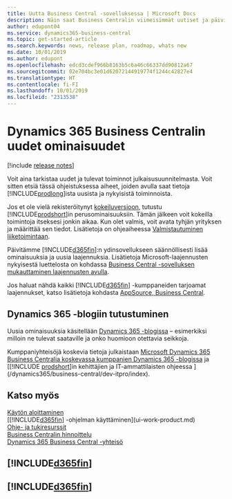 ```yaml
---
title: Uutta Business Central -sovelluksessa | Microsoft Docs
description: Näin saat Business Centralin viimeisimmät uutiset ja päivitykset.
author: edupont04
ms.service: dynamics365-business-central
ms.topic: get-started-article
ms.search.keywords: news, release plan, roadmap, whats new
ms.date: 10/01/2019
ms.author: edupont
ms.openlocfilehash: edcd3cdef966b8163b5c6a46c66337dd90812a67
ms.sourcegitcommit: 02e704bc3e01d62072144919774f1244c42827e4
ms.translationtype: HT
ms.contentlocale: fi-FI
ms.lasthandoff: 10/01/2019
ms.locfileid: "2313538"
---
```

# <a name="whats-new-in-dynamics-365-business-central"></a>Dynamics 365 Business Centralin uudet ominaisuudet

[!include [release notes](includes/release-notes.md)]

Voit aina tarkistaa uudet ja tulevat toiminnot julkaisusuunnitelmasta. Voit sitten etsiä tässä ohjeistuksessa aiheet, joiden avulla saat tietoja [!INCLUDE[prodlong](includes/prodlong.md)]ista uusista ja nykyisistä toiminnoista.  

Jos et ole vielä rekisteröitynyt [kokeiluversioon](https://go.microsoft.com/fwlink/?linkid=847861), tutustu [!INCLUDE[prodshort](includes/prodshort.md)]in perusominaisuuksiin. Tämän jälkeen voit kokeilla toimintoja itseksesi jonkin aikaa. Kun olet valmis, voit avata tyhjän yrityksen ja määrittää sen tiedot. Lisätietoja on ohjeaiheessa [Valmistautuminen liiketoimintaan](ui-get-ready-business.md).  

Päivitämme [!INCLUDE[d365fin](includes/d365fin_md.md)]:n ydinsovellukseen säännöllisesti lisää ominaisuuksia ja uusia laajennuksia. Lisätietoja Microsoft-laajennusten nykyisestä luettelosta on kohdassa [Business Central -sovelluksen mukauttaminen laajennusten avulla](ui-extensions.md).

Jos haluat nähdä kaikki [!INCLUDE[d365fin](includes/d365fin_md.md)] -kumppaneiden tarjoamat laajennukset, katso lisätietoja kohdasta [AppSource, Business Central](http://go.microsoft.com/fwlink/?linkid=2081646).  

## <a name="check-the-dynamics-365-blog"></a>Dynamics 365 -blogiin tutustuminen

Uusia ominaisuuksia käsitellään [Dynamics 365 -blogissa](https://cloudblogs.microsoft.com/dynamics365/) – esimerkiksi milloin ne tulevat saataville ja onko huomioon otettavia seikkoja.  

Kumppaniyhteisöjä koskevia tietoja julkaistaan [Microsoft Dynamics 365 Business Centralia koskevassa kumppanien Dynamics 365 -blogissa](https://cloudblogs.microsoft.com/dynamics365/it/product/business-central/) ja [[!INCLUDE [prodshort](includes/prodshort.md)]in kehittäjien ja IT-ammattilaisten ohjeessa ](/dynamics365/business-central/dev-itpro/index).  

## <a name="see-also"></a>Katso myös

[Käytön aloittaminen](product-get-started.md)  
[[!INCLUDE[d365fin](includes/d365fin_md.md)] -ohjelman käyttäminen](ui-work-product.md)  
[Ohje- ja tukiresurssit](product-help-and-support.md)  
[Business Centralin hinnoittelu](https://dynamics.microsoft.com/en-us/business-central/overview/#pricing)  
[Dynamics 365 Business Central -yhteisö](https://community.dynamics.com/business/)

## [!INCLUDE[d365fin](includes/free_trial_md.md)]
## [!INCLUDE[d365fin](includes/training_link_md.md)]  
